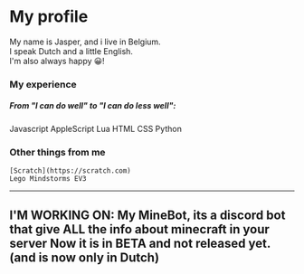 # My profile

My name is Jasper, and i live in Belgium.  
I speak Dutch and a little English.  
I'm also always happy 😀!  

### My experience
##### From "I can do well" to "I can do less well":
Javascript
AppleScript
Lua
HTML
CSS
Python

### Other things from me
    [Scratch](https://scratch.com)
    Lego Mindstorms EV3
---------------------------------------
I'M WORKING ON:
My MineBot, its a discord bot that give ALL the info about minecraft in your server
Now it is in BETA and not released yet. (and is now only in Dutch)
---------------------------------------
